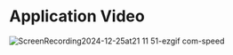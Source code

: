# Application Video
![ScreenRecording2024-12-25at21 11 51-ezgif com-speed](https://github.com/user-attachments/assets/713a418a-a1fb-4652-ac01-1e3b996083e1)
